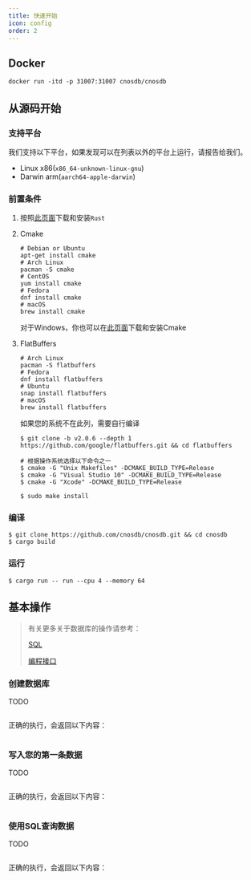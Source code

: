 ```yaml
---
title: 快速开始
icon: config
order: 2
---
```


## Docker

```shell
docker run -itd -p 31007:31007 cnosdb/cnosdb
```

## **从源码开始**

### **支持平台**

我们支持以下平台，如果发现可以在列表以外的平台上运行，请报告给我们。

- Linux x86(`x86_64-unknown-linux-gnu`)
- Darwin arm(`aarch64-apple-darwin`)

### **前置条件**

1. 按照[此页面](https://www.rust-lang.org/learn/get-started)下载和安装`Rust`
2. Cmake
    ```shell
    # Debian or Ubuntu
    apt-get install cmake
    # Arch Linux
    pacman -S cmake
    # CentOS
    yum install cmake
    # Fedora
    dnf install cmake
    # macOS
    brew install cmake
    ```
    对于Windows，你也可以在[此页面](https://cmake.org/download/)下载和安装Cmake
3. FlatBuffers

    ```shell
    # Arch Linux
    pacman -S flatbuffers
    # Fedora
    dnf install flatbuffers
    # Ubuntu
    snap install flatbuffers
    # macOS
    brew install flatbuffers
    ```
    如果您的系统不在此列，需要自行编译
    ```shell
    $ git clone -b v2.0.6 --depth 1 https://github.com/google/flatbuffers.git && cd flatbuffers

    # 根据操作系统选择以下命令之一
    $ cmake -G "Unix Makefiles" -DCMAKE_BUILD_TYPE=Release
    $ cmake -G "Visual Studio 10" -DCMAKE_BUILD_TYPE=Release
    $ cmake -G "Xcode" -DCMAKE_BUILD_TYPE=Release

    $ sudo make install
    ```

### **编译**
```shell
$ git clone https://github.com/cnosdb/cnosdb.git && cd cnosdb
$ cargo build
```

### **运行**
```shell
$ cargo run -- run --cpu 4 --memory 64
```




## 基本操作
> 有关更多关于数据库的操作请参考：
>
> [SQL](reference/sql.md)
>
> [编程接口](reference/api.md)


### 创建数据库
TODO
```

```
正确的执行，会返回以下内容：
```
```

### 写入您的第一条数据
TODO
```
```
正确的执行，会返回以下内容：
```
```

### 使用SQL查询数据
TODO
```
```
正确的执行，会返回以下内容：
```
```